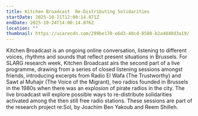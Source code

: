 ```yaml
---
title: Kitchen Broadcast  Re-Distributing Solidarities
startDate: 2025-10-21T12:00:14.871Z
endDate: 2025-10-24T14:00:14.876Z
location: ""
thumbnail: https://ucarecdn.com/299be170-e6d3-40cd-8588-b2a4040d3a19/
---
```

Kitchen Broadcast is an ongoing online conversation, listening to different voices, rhythms and sounds that reflect present situations in Brussels. For SLARG research week, Kitchen Broadcast airs the second part of a live programme, drawing from a series of closed listening sessions amongst friends, introducing excerpts from Radio El Wafa (The Trustworthy) and Sawt al Muhajir (The Voice of the Migrant), two radios founded in Brussels in the 1980s when there was an explosion of pirate radios in the city. The live broadcast will explore possible ways to re-distribute solidarities activated among the then still free radio stations. These sessions are part of the research project re:Sol, by Joachim Ben Yakoub and Reem Shilleh.